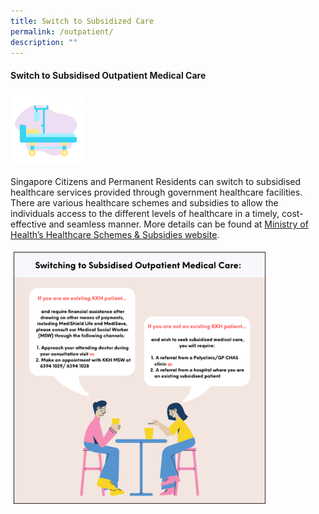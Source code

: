 ```yaml
---
title: Switch to Subsidized Care
permalink: /outpatient/
description: ""
---
```

#### **Switch to Subsidised Outpatient Medical Care**

<img src="images/New icons/outpatient-new.png" style="-webkit-tap-highlight-; vertical-align: middle; max-width: 22%; margin: 5px;">

Singapore Citizens and Permanent Residents can switch to subsidised healthcare services provided through government healthcare facilities. There are various healthcare schemes and subsidies to allow the individuals access to the different levels of healthcare in a timely, cost-effective and seamless manner. More details can be found at [Ministry of Health’s Healthcare Schemes & Subsidies website](https://www.moh.gov.sg/cost-financing/healthcare-schemes-subsidies).

<img src="images/outpatient2.png" style="-webkit-tap-highlight-; vertical-align: middle; max-width: 80%; margin: 5px;">